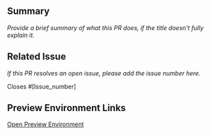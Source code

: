 <!--
  ## How to Title Your PR
  The titles of all PRs appear together on the [What's New](https://design.va.gov/about/whats-new) page. This page is meant to be easily and quickly scanned so a clear, concise explanation is important.

  We recommend PR titles to include updated page or section, start with present tense action verbs (e.g., Fixes, Adds, Improves, Updates), and describe what was updated.

  For example:
  - Checkbox: Adds Storybook examples
  - Experimental Components & Patterns: Improves submission guidance
  - Links: Fixes typos
  - Multiple Responses: Updates usage guidance
-->

## Summary

_Provide a brief summary of what this PR does, if the title doesn't fully explain it._

## Related Issue

_If this PR resolves an open issue, please add the issue number here._

Closes #[Issue_number]

## Preview Environment Links

<!--

  A preview environment is automatically created and updated with every PR (including draft PRs). This allows you to review your changes in a browser just as they will appear after the PR is merged.

  Once you've committed a PR, automated checks will run and then a preview environment will be automatically generated.

  The URL of this preview environment follows this format:

  `https://dev-design.va.gov/[This_PR_number]`

  A minute or two after committing, you will see an entry in the GitHub timeline similar to this:

  > [Your Username] deployed to development [X time] ago - with Github Actions [View Deployment]

  Clicking the **View Deployment** button will open a browser window to preview your changes. Validate your updates are correct BEFORE submitting your PR for review.

  **NOTE:** The preview environment only works for PRs submitted to the official repository. It will not work for forked repositories.

-->

[Open Preview Environment](https://dev-design.va.gov/PR_NUMBER)

<!--
  Finally, please remove all these PR template comments before submitting. 🚀
-->
